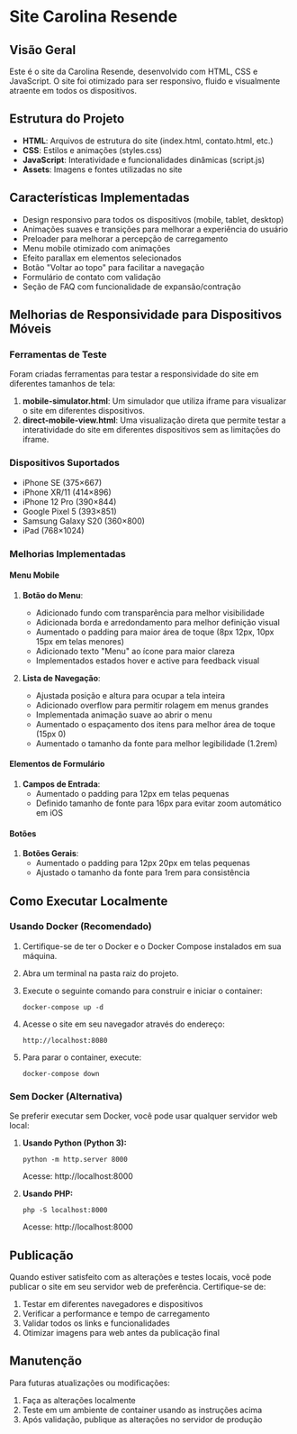 # Site Carolina Resende

## Visão Geral
Este é o site da Carolina Resende, desenvolvido com HTML, CSS e JavaScript. O site foi otimizado para ser responsivo, fluido e visualmente atraente em todos os dispositivos.

## Estrutura do Projeto
- **HTML**: Arquivos de estrutura do site (index.html, contato.html, etc.)
- **CSS**: Estilos e animações (styles.css)
- **JavaScript**: Interatividade e funcionalidades dinâmicas (script.js)
- **Assets**: Imagens e fontes utilizadas no site

## Características Implementadas
- Design responsivo para todos os dispositivos (mobile, tablet, desktop)
- Animações suaves e transições para melhorar a experiência do usuário
- Preloader para melhorar a percepção de carregamento
- Menu mobile otimizado com animações
- Efeito parallax em elementos selecionados
- Botão "Voltar ao topo" para facilitar a navegação
- Formulário de contato com validação
- Seção de FAQ com funcionalidade de expansão/contração

## Melhorias de Responsividade para Dispositivos Móveis

### Ferramentas de Teste

Foram criadas ferramentas para testar a responsividade do site em diferentes tamanhos de tela:

1. **mobile-simulator.html**: Um simulador que utiliza iframe para visualizar o site em diferentes dispositivos.
2. **direct-mobile-view.html**: Uma visualização direta que permite testar a interatividade do site em diferentes dispositivos sem as limitações do iframe.

### Dispositivos Suportados

- iPhone SE (375×667)
- iPhone XR/11 (414×896)
- iPhone 12 Pro (390×844)
- Google Pixel 5 (393×851)
- Samsung Galaxy S20 (360×800)
- iPad (768×1024)

### Melhorias Implementadas

#### Menu Mobile

1. **Botão do Menu**:
   - Adicionado fundo com transparência para melhor visibilidade
   - Adicionada borda e arredondamento para melhor definição visual
   - Aumentado o padding para maior área de toque (8px 12px, 10px 15px em telas menores)
   - Adicionado texto "Menu" ao ícone para maior clareza
   - Implementados estados hover e active para feedback visual

2. **Lista de Navegação**:
   - Ajustada posição e altura para ocupar a tela inteira
   - Adicionado overflow para permitir rolagem em menus grandes
   - Implementada animação suave ao abrir o menu
   - Aumentado o espaçamento dos itens para melhor área de toque (15px 0)
   - Aumentado o tamanho da fonte para melhor legibilidade (1.2rem)

#### Elementos de Formulário

1. **Campos de Entrada**:
   - Aumentado o padding para 12px em telas pequenas
   - Definido tamanho de fonte para 16px para evitar zoom automático em iOS

#### Botões

1. **Botões Gerais**:
   - Aumentado o padding para 12px 20px em telas pequenas
   - Ajustado o tamanho da fonte para 1rem para consistência

## Como Executar Localmente

### Usando Docker (Recomendado)

1. Certifique-se de ter o Docker e o Docker Compose instalados em sua máquina.

2. Abra um terminal na pasta raiz do projeto.

3. Execute o seguinte comando para construir e iniciar o container:
   ```
   docker-compose up -d
   ```

4. Acesse o site em seu navegador através do endereço:
   ```
   http://localhost:8080
   ```

5. Para parar o container, execute:
   ```
   docker-compose down
   ```

### Sem Docker (Alternativa)

Se preferir executar sem Docker, você pode usar qualquer servidor web local:

1. **Usando Python (Python 3):**
   ```
   python -m http.server 8000
   ```
   Acesse: http://localhost:8000

2. **Usando PHP:**
   ```
   php -S localhost:8000
   ```
   Acesse: http://localhost:8000

## Publicação

Quando estiver satisfeito com as alterações e testes locais, você pode publicar o site em seu servidor web de preferência. Certifique-se de:

1. Testar em diferentes navegadores e dispositivos
2. Verificar a performance e tempo de carregamento
3. Validar todos os links e funcionalidades
4. Otimizar imagens para web antes da publicação final

## Manutenção

Para futuras atualizações ou modificações:

1. Faça as alterações localmente
2. Teste em um ambiente de container usando as instruções acima
3. Após validação, publique as alterações no servidor de produção